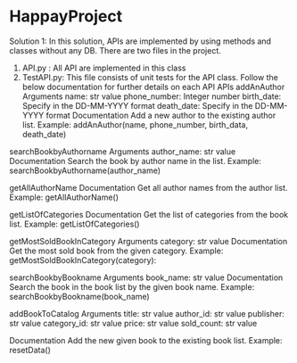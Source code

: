 # HappayProject

Solution 1:
In this solution, APIs are implemented by using methods and classes without any DB.
There are two files in the project.
1. API.py : All API are implemented in this class
2. TestAPI.py: This file consists of unit tests for the API class.
Follow the below documentation for further details on each API
APIs
addAnAuthor
Arguments
name: str value
phone_number: Integer number
birth_date: Specify in the DD-MM-YYYY format
death_date: Specify in the DD-MM-YYYY format
Documentation
Add a new author to the existing author list.
Example:
addAnAuthor(name, phone_number, birth_data, death_date)

searchBookbyAuthorname
Arguments
author_name: str value
Documentation
Search the book by author name in the list.
Example: 
searchBookbyAuthorname(author_name)


getAllAuthorName
Documentation
Get all author names from the author list.
Example: 
getAllAuthorName()



getListOfCategories
Documentation
Get the list of categories from the book list.
Example: 
getListOfCategories()


getMostSoldBookInCategory
Arguments
category: str value
Documentation
Get the most sold book from the given category.
Example: 
getMostSoldBookInCategory(category):



searchBookbyBookname
Arguments
book_name: str value
Documentation
Search the book in the book list by the given book name.
Example: 
searchBookbyBookname(book_name)


addBookToCatalog
Arguments
title:  str value
author_id:  str value
publisher:  str value
category_id: str value
price:  str value
sold_count: str value


Documentation
Add the new given book to the existing book list.
Example: 
resetData()
